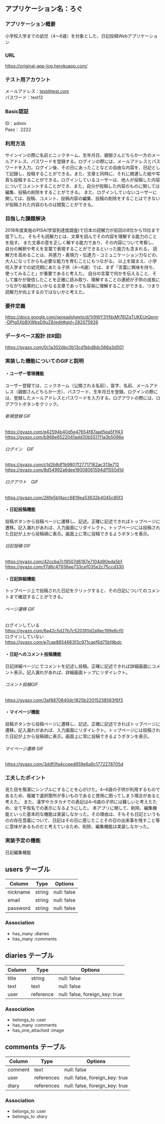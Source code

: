 ## アプリケーション名：ろぐ

### アプリケーション概要 
小学校入学までの幼児（4〜6歳）を対象とした、日記投稿Webアプリケーション


### URL 
https://original-app-log.herokuapp.com/

### テスト用アカウント 
メールアドレス：test@test.com<br>
パスワード：test12

### Basic認証
ID：admin<br>
Pass： 2222



### 利用方法
サインインの際に名前とニックネーム、生年月日、親御さんどちらか一方のメールアドレス、パスワードを登録する。ログインの際には、メールアドレスとパスワードを入力。ログイン後、その日にあったことなどの自由な内容を、日記として記録し、投稿することができる。また、文章と同時に、それに関連した絵や写真も投稿することができる。ログインしているユーザーは、他人が投稿した内容についてコメントすることができ、また、自分が投稿した内容のものに関しては編集、投稿の削除をすることができる。
また、ログインしていないユーザーに関しては、投稿、コメント、投稿内容の編集、投稿の削除をすることはできないが投稿された内容のものは閲覧ことができる。



### 目指した課題解決 
2018年度実施のPISA(学習到達度調査)で日本の読解力が前回の8位から15位まで低下した。
そもそも読解力とは、文章を読んでその内容を理解する能力のことを指す。
また文章の意を正しく解する能力であり、その内容について考察し、自分の解釈や考えを言葉で表現することができるといった能力も含まれる。
読解力を高めることは、共感力・表現力・伝達力・コミュニケーション力などの、大人になってからも必要な能力を育むことにもつながる。
以上を踏まえ、小学校入学までの幼児期にあたる子供（4〜6歳）では、まず「言葉に興味を持ち、使ってみること」が重要であると考えた。
自分の言葉で何かを伝えること、そして誰かが発信したことを正確に読み取り、理解することの連続が子供の成長につながり結果的にいかなる文章であっても容易に理解することができる、つまり読解力が向上するのではないかと考えた。



### 要件定義
https://docs.google.com/spreadsheets/d/1r9WY3YNxMt76IZqTUKEUrQpnn-DPIg5XbBXWbsD9uZ8/edit#gid=282075926



### データベース設計 (ER図)
https://gyazo.com/0c1a302dbc0b13cd1bbd8dc566a3d501 



### 実装した機能についてのGIFと説明
#### ・ユーザー管理機能
ユーザー登録では、ニックネーム（公開される名前）、苗字、名前、メールアドレス（親御さんどちらか一方）、パスワード、生年月日を登録。ログインの際には、登録したメールアドレスとパスワードを入力する。ログアウトの際には、ログアウトボタンをクリック。
###### 新規登録 GIF
https://gyazo.com/e42594b40d5e47654f87aad5ea5f1f43<br>
https://gyazo.com/b968e6522041add30b5517f1a3b5086e
###### ログイン　GIF
https://gyazo.com/c1d2b8df1b9807f27717162ac313e712<br>
https://gyazo.com/8d54992a6dee19008061594df1550d1d
###### ログアウト　GIF
https://gyazo.com/26fe5bf4acc6819ea53632b4045c85f3

#### ・日記投稿機能
投稿ボタンから投稿ページに遷移し、記述。正確に記述できればトップページに遷移。記入漏れがあれば、入力画面にリダイレクト。トップページには投稿された日記が上から投稿順に表示。画面上に常に投稿できるようボタンを表示。
###### 日記投稿 GIF
https://gyazo.com/42ccba7c19507d6187e7104d90eda5b1<br>
https://gyazo.com/f7d6c47936ee733cef035e2c75ccd330

#### ・日記詳細機能
トップページ上で投稿された日記をクリックすると、その日記についてのコメントまで確認することができる。
###### ページ遷移 GIF
ログインしている<br>
https://gyazo.com/6a42c5d27b7c5203f0d2a9ec199e6cf0<br>
ログインしていない<br>
https://gyazo.com/e7cae8654663f3c971caef6d75bf4bdc

#### ・日記へのコメント投稿機能
日記詳細ページにてコメントを記述し投稿。正確に記述できれば詳細画面にコメント表示。記入漏れがあれば、詳細画面トップにリダイレクト。
###### コメント投稿GIF
https://gyazo.com/3af8870840dc1825b22015238563f6f3

#### ・マイページ機能
投稿ボタンから投稿ページに遷移し、記述。正確に記述できればトップページに遷移。記入漏れがあれば、入力画面にリダイレクト。トップページには投稿された日記が上から投稿順に表示。画面上に常に投稿できるようボタンを表示。
###### マイページ遷移 GIF
https://gyazo.com/3ddf0fa4cceed959e6a9c1772278705d




### 工夫したポイント
見た目を簡潔にシンプルにすることを心がけた。4~6歳の子供が利用するものであるため、複雑で選択箇所が多いものであると使用に困ってしまう場合があると考えた。
また、漢字やカタカナでの表記は4~6歳の子供には難しいと考えたため、全て平仮名での表示になるようにした。
本アプリに関して、削除、編集機能といった基本的な機能は実装しなかった。その理由は、そもそも日記というものの存在意義について、日記はその日に感じたことその日の出来事を残すこと等に意味があるものだと考えているため、削除、編集機能は実装しなかった。



### 実装予定の機能 
日記編集機能




## users テーブル

| Column         | Type   | Options     |
| -------------- | ------ | ----------- |
| nickname       | string | null: false |
| email          | string | null: false |
| password       | string | null: false |

### Association

- has_many :diaries
- has_many :comments

## diaries テーブル

| Column             | Type       | Options                        |
| ------------------ | ---------- | ------------------------------ |
| title              | string     | null: false                    |
| text               | text       | null: false                    |
| user               | reference  | null: false, foreign_key: true |

### Association

- belongs_to :user
- has_many :comments
- has_one_attached :image

## comments テーブル

| Column  | Type       | Options                        |
| ------- | ---------- | ------------------------------ |
| comment | text       | null: false                    |
| user    | references | null: false, foreign_key: true |
| diary   | references | null: false, foreign_key: true |

### Association

- belongs_to :user
- belongs_to :diary


